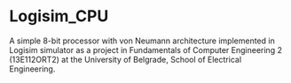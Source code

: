 # Logisim_CPU
A simple 8-bit processor with von Neumann architecture implemented in Logisim simulator as a project in Fundamentals of Computer Engineering 2 (13E112ORT2) at the University of Belgrade, School of Electrical Engineering.
